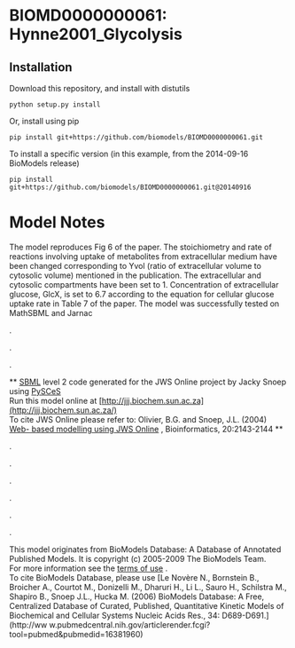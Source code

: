 # BIOMD0000000061: Hynne2001_Glycolysis

## Installation

Download this repository, and install with distutils

`python setup.py install`

Or, install using pip

`pip install git+https://github.com/biomodels/BIOMD0000000061.git`

To install a specific version (in this example, from the 2014-09-16 BioModels release)

`pip install git+https://github.com/biomodels/BIOMD0000000061.git@20140916`


# Model Notes


The model reproduces Fig 6 of the paper. The stoichiometry and rate of
reactions involving uptake of metabolites from extracellular medium have been
changed corresponding to Yvol (ratio of extracellular volume to cytosolic
volume) mentioned in the publication. The extracellular and cytosolic
compartments have been set to 1. Concentration of extracellular glucose, GlcX,
is set to 6.7 according to the equation for cellular glucose uptake rate in
Table 7 of the paper. The model was successfully tested on MathSBML and Jarnac

.

.

.

** [SBML](http://www.sbml.org/) level 2 code generated for the JWS Online project by Jacky Snoep using [PySCeS](http://pysces.sourceforge.net/)   
Run this model online at
[http://jjj.biochem.sun.ac.za](http://jjj.biochem.sun.ac.za/)  
To cite JWS Online please refer to: Olivier, B.G. and Snoep, J.L. (2004) [Web-
based modelling using JWS
Online](http://bioinformatics.oupjournals.org/cgi/content/abstract/20/13/2143)
, Bioinformatics, 20:2143-2144 **

.

.

.

.

.

.

This model originates from BioModels Database: A Database of Annotated
Published Models. It is copyright (c) 2005-2009 The BioModels Team.  
For more information see the [terms of
use](http://www.ebi.ac.uk/biomodels/legal.html) .  
To cite BioModels Database, please use [Le Novère N., Bornstein B., Broicher
A., Courtot M., Donizelli M., Dharuri H., Li L., Sauro H., Schilstra M.,
Shapiro B., Snoep J.L., Hucka M. (2006) BioModels Database: A Free,
Centralized Database of Curated, Published, Quantitative Kinetic Models of
Biochemical and Cellular Systems Nucleic Acids Res., 34: D689-D691.](http://ww
w.pubmedcentral.nih.gov/articlerender.fcgi?tool=pubmed&pubmedid=16381960)


